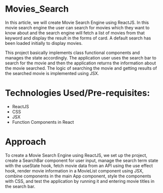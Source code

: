 # Movies_Search
In this article, we will create Movie Search Engine using ReactJS. In this movie search engine the user can search for movies which they want to know about and the search engine will fetch a list of movies from that keyword and display the result in the forms of card. A default search has been loaded initially to display movies.

This project basically implements class functional components and manages the state accordingly. The application user uses the search bar to search for the movie and then the application returns the information about the movie searched. The logic of searching the movie and getting results of the searched movie is implemented using JSX.

# Technologies Used/Pre-requisites:

- ReactJS
- CSS
- JSX
- Function Components in React

# Approach
To create a Movie Search Engine using ReactJS, we set up the project, create a SearchBar component for user input, manage the search term state with the useState hook, fetch movie data from an API using the use effect hook, render movie information in a MovieList component using JSX, combine components in the main App component, style the components with CSS, and test the application by running it and entering movie titles in the search bar.
